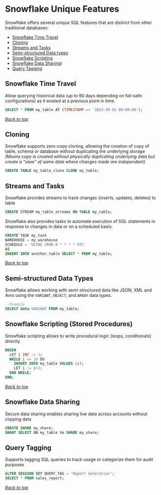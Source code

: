 # Snowflake Unique Features
Snowflake offers several unique SQL features that are distinct from other traditional databases:
- [Snowflake Time Travel](#snowflake-time-travel)
- [Cloning](#cloning)
- [Streams and Tasks](#streams-and-tasks)
- [Semi-structured Data types](#semi-structured-data-types)
- [Snowflake Scripting](#snowflake-scripting-(stored-procedures))
- [Snowflake Data Sharing](#snowflake-data-sharing))
- [Query Tagging](#query-tagging)

## Snowflake Time Travel
Allow querying historical data (up to 90 days depending on fail-safe configurations) as it existed at a previous point in time.
```sql
SELECT * FROM my_table AT (TIMESTAMP => '2023-09-01 00:00:00');
```
_[Back to top](#snowflake-unique-features)_

## Cloning
Snowflake supports zero-copy cloning, allowing the creation of copy of table, schema or database without duplicating the underlying storage
_(Means copy is created without physically duplicating underlying data but create a "view" of same data where changes made are independant)_
```sql
CREATE TABLE my_table_clone CLONE my_table;
```

## Streams and Tasks
Snowflake provides streams to track changes (inserts, updates, deletes) to table
``` sql
CREATE STREAM my_table_streams ON TABLE my_table;
```
Snowflake also provides tasks to automate execution of SQL statements in response to changes in data or on a scheduled basis.
```sql
CREATE TASK my_task
WAREHOUSE = my_warehouse
SCHEDULE = 'USING CRON 0 * * * * UTC'
AS
INSERT INTO another_table SELECT * FROM my_table;
```
_[Back to top](#snowflake-unique-features)_

## Semi-structured Data Types
Snowflake allows working with semi-structured data like JSON, XML and Avro using the `VARIANT`, `OBJECT`, and `ARRAY` data types.
```sql
--Example
SELECT data:VARIANT FROM my_table;
```

## Snowflake Scripting (Stored Procedures)
Snowflake scripting allows to write procedural logic (loops, conditionals) directly
```sql
BEGIN
  LET i INT := 1;
  WHILE i <= 10 DO
    INSERT INTO my_table VALUES (i);
    LET i := i+1;
  END WHILE;
END;
```
_[Back to top](#snowflake-unique-features)_

## Snowflake Data Sharing
Secure data sharing enables sharing live data across accounts without copying data
```sql
CREATE SHARE my_share;
GRANT SELECT ON my_table to SHARE my_share;
```

## Query Tagging
Supports tagging SQL queries to track usage or categorize them for audit purposes
```sql
ALTER SESSION SET QUERY_TAG = 'Report Generation';
SELECT * FROM sales_report;
```
_[Back to top](#snowflake-unique-features)_
